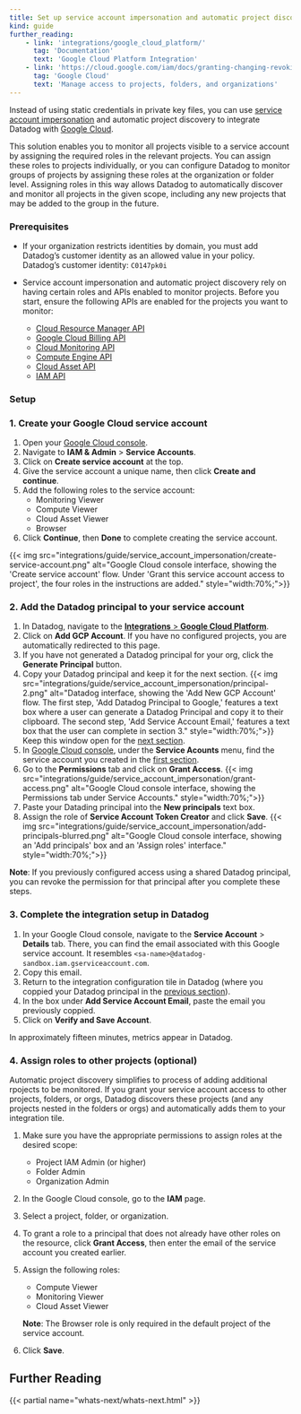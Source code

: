 ```yaml
---
title: Set up service account impersonation and automatic project discovery for Google Cloud
kind: guide
further_reading:
    - link: 'integrations/google_cloud_platform/'
      tag: 'Documentation'
      text: 'Google Cloud Platform Integration'
    - link: 'https://cloud.google.com/iam/docs/granting-changing-revoking-access'
      tag: 'Google Cloud'
      text: 'Manage access to projects, folders, and organizations'
---
```


Instead of using static credentials in private key files, you can use [service account impersonation][1] and automatic project discovery to integrate Datadog with [Google Cloud][2].

This solution enables you to monitor all projects visible to a service account by assigning the required roles in the relevant projects. You can assign these roles to projects individually, or you can configure Datadog to monitor groups of projects by assigning these roles at the organization or folder level. Assigning roles in this way allows Datadog to automatically discover and monitor all projects in the given scope, including any new projects that may be added to the group in the future. 

### Prerequisites

* If your organization restricts identities by domain, you must add Datadog’s customer identity as an allowed value in your policy. Datadog’s customer identity: `C0147pk0i`

* Service account impersonation and automatic project discovery rely on having certain roles and APIs enabled to monitor projects. Before you start, ensure the following APIs are enabled for the projects you want to monitor:
  * [Cloud Resource Manager API][3]
  * [Google Cloud Billing API][4]
  * [Cloud Monitoring API][5]
  * [Compute Engine API][6]
  * [Cloud Asset API][7]
  * [IAM API][8]

### Setup

### 1. Create your Google Cloud service account

1. Open your [Google Cloud console][9].
2. Navigate to **IAM & Admin** > **Service Accounts**.
3. Click on **Create service account** at the top.
4. Give the service account a unique name, then click **Create and continue**.
5. Add the following roles to the service account:
   * Monitoring Viewer
   * Compute Viewer
   * Cloud Asset Viewer
   * Browser
6. Click **Continue**, then **Done** to complete creating the service account.

{{< img src="integrations/guide/service_account_impersonation/create-service-account.png" alt="Google Cloud console interface, showing the 'Create service account' flow. Under 'Grant this service account access to project', the four roles in the instructions are added." style="width:70%;">}}

### 2. Add the Datadog principal to your service account

1. In Datadog, navigate to the [**Integrations** > **Google Cloud Platform**][10].
2. Click on **Add GCP Account**. If you have no configured projects, you are automatically redirected to this page.
3. If you have not generated a Datadog principal for your org, click the **Generate Principal** button.
4. Copy your Datadog principal and keep it for the next section.
   {{< img src="integrations/guide/service_account_impersonation/principal-2.png" alt="Datadog interface, showing the 'Add New GCP Account' flow. The first step, 'Add Datadog Principal to Google,' features a text box where a user can generate a Datadog Principal and copy it to their clipboard. The second step, 'Add Service Account Email,' features a text box that the user can complete in section 3." style="width:70%;">}}
   Keep this window open for the [next section](#3-complete-the-integration-setup-in-datadog).
5. In [Google Cloud console][9], under the **Service Acounts** menu, find the service account you created in the [first section](#1-create-your-google-cloud-service-account).
6. Go to the **Permissions** tab and click on **Grant Access**.
   {{< img src="integrations/guide/service_account_impersonation/grant-access.png" alt="Google Cloud console interface, showing the Permissions tab under Service Accounts." style="width:70%;">}}
7. Paste your Datading principal into the **New principals** text box.
8. Assign the role of **Service Account Token Creator** and click **Save**.
   {{< img src="integrations/guide/service_account_impersonation/add-principals-blurred.png" alt="Google Cloud console interface, showing an 'Add principals' box and an 'Assign roles' interface." style="width:70%;">}}

**Note**: If you previously configured access using a shared Datadog principal, you can revoke the permission for that principal after you complete these steps.

### 3. Complete the integration setup in Datadog

1. In your Google Cloud console, navigate to the **Service Account** > **Details** tab. There, you can find the email associated with this Google service account. It resembles `<sa-name>@datadog-sandbox.iam.gserviceaccount.com`.
2. Copy this email.
3. Return to the integration configuration tile in Datadog (where you coppied your Datadog principal in the [previous section](#2-add-the-datadog-principal-to-your-service-account)).
4. In the box under **Add Service Account Email**, paste the email you previously coppied.
5. Click on **Verify and Save Account**.

In approximately fifteen minutes, metrics appear in Datadog.

### 4. Assign roles to other projects (optional)

Automatic project discovery simplifies to process of adding additional rpojects to be monitored. If you grant your service account access to other projects, folders, or orgs, Datadog discovers these projects (and any projects nested in the folders or orgs) and automatically adds them to your integration tile.

1. Make sure you have the appropriate permissions to assign roles at the desired scope:
   * Project IAM Admin (or higher)
   * Folder Admin
   * Organization Admin
2. In the Google Cloud console, go to the **IAM** page.
3. Select a project, folder, or organization.
4. To grant a role to a principal that does not already have other roles on the resource, click **Grant Access**, then enter the email of the service account you created earlier.
5. Assign the following roles:
   * Compute Viewer
   * Monitoring Viewer
   * Cloud Asset Viewer


   **Note**: The Browser role is only required in the default project of the service account.
6. Click **Save**.

## Further Reading

{{< partial name="whats-next/whats-next.html" >}}

[1]: https://cloud.google.com/iam/docs/service-account-overview#impersonation
[2]: /integrations/google_cloud_platform/
[3]: https://console.cloud.google.com/apis/library/cloudresourcemanager.googleapis.com
[4]: https://console.cloud.google.com/apis/library/cloudbilling.googleapis.com
[5]: https://console.cloud.google.com/apis/library/monitoring.googleapis.com
[6]: https://console.cloud.google.com/apis/library/compute.googleapis.com
[7]: https://console.cloud.google.com/apis/library/cloudasset.googleapis.com
[8]: https://console.cloud.google.com/apis/library/iam.googleapis.com
[9]: https://console.cloud.google.com/
[10]: https://app.datadoghq.com/integrations/google-cloud-platform

